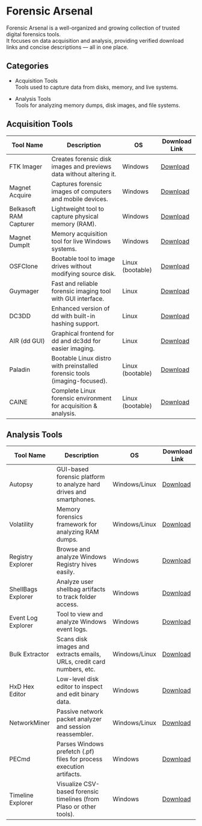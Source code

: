 # Forensic Arsenal

Forensic Arsenal is a well-organized and growing collection of trusted digital forensics tools.  
It focuses on data acquisition and analysis, providing verified download links and concise descriptions — all in one place.


## Categories

- Acquisition Tools  
  Tools used to capture data from disks, memory, and live systems.

- Analysis Tools  
  Tools for analyzing memory dumps, disk images, and file systems.



## Acquisition Tools

| Tool Name              | Description                                                              | OS                | Download Link |
|------------------------|--------------------------------------------------------------------------|-------------------|----------------|
| FTK Imager             | Creates forensic disk images and previews data without altering it.      | Windows           | [Download](https://www.exterro.com/ftk-product-downloads/ftk-imager-4-7-3-81) |
| Magnet Acquire         | Captures forensic images of computers and mobile devices.                | Windows           | [Download](https://www.magnetforensics.com/resources/getting-started-magnet-acquire-community-edition/) |
| Belkasoft RAM Capturer | Lightweight tool to capture physical memory (RAM).                       | Windows           | [Download](https://belkasoft.com/ram-capturer) |
| Magnet DumpIt          | Memory acquisition tool for live Windows systems.                        | Windows           | [Download](https://www.magnetforensics.com/resources/magnet-dumpit-for-windows/) |
| OSFClone               | Bootable tool to image drives without modifying source disk.             | Linux (bootable)  | [Download](https://www.osforensics.com/tools/create-disk-images.html) |
| Guymager               | Fast and reliable forensic imaging tool with GUI interface.              | Linux             | [Download](https://guymager.sourceforge.io/) |
| DC3DD                  | Enhanced version of dd with built-in hashing support.                    | Linux             | [Download](https://sourceforge.net/projects/dc3dd/) |
| AIR (dd GUI)           | Graphical frontend for dd and dc3dd for easier imaging.                  | Linux             | [Download](https://sourceforge.net/projects/air-imager/) |
| Paladin                | Bootable Linux distro with preinstalled forensic tools (imaging-focused).| Linux (bootable)  | [Download](https://sumuri.com/software/paladin/) |
| CAINE                  | Complete Linux forensic environment for acquisition & analysis.          | Linux (bootable)  | [Download](https://www.caine-live.net/) |



## Analysis Tools

| Tool Name           | Description                                                                 | OS                | Download Link |
|---------------------|-----------------------------------------------------------------------------|-------------------|----------------|
| Autopsy             | GUI-based forensic platform to analyze hard drives and smartphones.         | Windows/Linux     | [Download](https://www.autopsy.com/) |
| Volatility          | Memory forensics framework for analyzing RAM dumps.                         | Windows/Linux     | [Download](https://www.volatilityfoundation.org/) |
| Registry Explorer   | Browse and analyze Windows Registry hives easily.                           | Windows           | [Download](https://ericzimmerman.github.io/) |
| ShellBags Explorer  | Analyze user shellbag artifacts to track folder access.                     | Windows           | [Download](https://ericzimmerman.github.io/) |
| Event Log Explorer  | Tool to view and analyze Windows event logs.                                | Windows           | [Download](https://eventlogxp.com/) |
| Bulk Extractor      | Scans disk images and extracts emails, URLs, credit card numbers, etc.      | Windows/Linux     | [Download](https://digitalcorpora.org/downloads/bulk_extractor/) |
| HxD Hex Editor      | Low-level disk editor to inspect and edit binary data.                      | Windows           | [Download](https://mh-nexus.de/en/hxd/) |
| NetworkMiner        | Passive network packet analyzer and session reassembler.                    | Windows/Linux     | [Download](https://www.netresec.com/?page=NetworkMiner) |
| PECmd               | Parses Windows prefetch (.pf) files for process execution artifacts.        | Windows           | [Download](https://ericzimmerman.github.io/) |
| Timeline Explorer   | Visualize CSV-based forensic timelines (from Plaso or other tools).         | Windows           | [Download](https://ericzimmerman.github.io/) |

